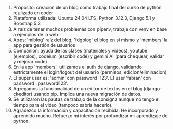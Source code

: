 1. Propósito: creacion de un blog como trabajo final del curso de python realizado en coder
2. Plataforma utilizada: Ubuntu 24.04 LTS, Python 3.12.3, Django 5.1 y Boostrap 5.3
3. A raíz de tener muchos problemas con pipenv, trabaje con venv en base a ejemplos de la web.
4. Apps: 'miblog' raíz del blog, 'fdgblog' el blog en sí mismo y 'members' la app para gestión de usuarios
5. Companion: ayuda de las clases (materiales y videos), youtube (ejemplos), codeium (escribir code) y gemini AI (para chequear, validar y mejorar code)
6. En la app 'members', utilizamos el auth de django, validando estrictamente el login/logout del usuario (permisos, edicion/eliminacion)
7. El super user es:  'admin' con password '123'. El user 'fabian' con password '.password123'.
8. Agregamos la funcionalidad de un editor de textos en el blog (django-ckeditor) usando pip. Implica una nueva migración de datos.
9. Se utilizaron las pautas de trabajo de la consigna aunque no tengo el tiempo para el video (tampoco sabria hacerlo).
10. Agradezco la información y capacitación recibida. He incorporado y aprendido mucho. Refuerzo mi interés por profundizar mi aprendizaje de python.